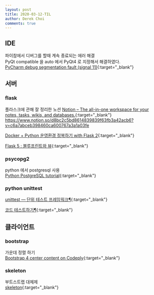 ```yaml
---
layout: post
title: 2020-03-12-TIL
author: Derek Choi
comments: true
---
```


## IDE

파이참에서 디버그를 할때 계속 종료되는 에러 해결  
PyQt compatible 을 auto 에서 PyQt4 로 지정해서 해결하였다.  
[PyCharm debug segmentation fault (signal 11)](https://stackoverflow.com/questions/40203572/pycharm-debug-segmentation-fault-signal-11){:target="_blank"}

## 서버
### flask

플라스크에 관해 잘 정리한 노션
[Notion – The all-in-one workspace for your notes, tasks, wikis, and databases.](https://www.notion.so/d8bc2c5bd8614839839f63fb3a42acb6?v=c6a7abceb398460ca600767a3a1a03fe){:target="_blank"}
https://www.notion.so/d8bc2c5bd8614839839f63fb3a42acb6?v=c6a7abceb398460ca600767a3a1a03fe

[Docker + Python  운영환경 정복하기 with Flask 2](https://tech.blueprint-lab.com/tech_blog_flask_api_demo_2/#){:target="_blank"}

[Flask 5 : 블루프린트와 뷰](https://www.finterstella.com/11){:target="_blank"}

### psycopg2
python 에서 postgresql 사용  
[Python PostgreSQL tutorial](http://zetcode.com/python/psycopg2/){:target="_blank"}

### python unittest
[unittest — 단위 테스트 프레임워크¶](https://docs.python.org/ko/3/library/unittest.html){:target="_blank"}

[코드 테스트하기¶](https://python-guide-kr.readthedocs.io/ko/latest/writing/tests.html){:target="_blank"}



## 클라이언트
### bootstrap
가운데 정렬 하기  
[Bootstrap 4 center content on Codeply](https://www.codeply.com/go/FeYASlofiC/bootstrap-4-center-content){:target="_blank"}


### skeleton
부트스트랩 대체제  
[skeleton](http://getskeleton.com/#intro){:target="_blank"}
